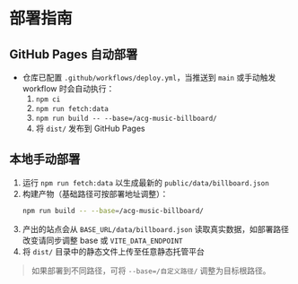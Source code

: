 # 部署指南

## GitHub Pages 自动部署
- 仓库已配置 `.github/workflows/deploy.yml`，当推送到 `main` 或手动触发 workflow 时会自动执行：
  1. `npm ci`
  2. `npm run fetch:data`
  3. `npm run build -- --base=/acg-music-billboard/`
  4. 将 `dist/` 发布到 GitHub Pages

## 本地手动部署
1. 运行 `npm run fetch:data` 以生成最新的 `public/data/billboard.json`
2. 构建产物（基础路径可按部署地址调整）：
   ```bash
   npm run build -- --base=/acg-music-billboard/
   ```
3. 产出的站点会从 `BASE_URL/data/billboard.json` 读取真实数据，如部署路径改变请同步调整 base 或 `VITE_DATA_ENDPOINT`
3. 将 `dist/` 目录中的静态文件上传至任意静态托管平台

> 如果部署到不同路径，可将 `--base=/自定义路径/` 调整为目标根路径。

